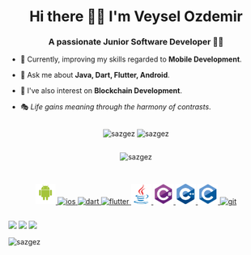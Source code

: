 <h1 align="center">Hi there ✌🏽 I'm Veysel Ozdemir</h1>
<h3 align="center">A passionate Junior Software Developer ✊🏽</h3>

- 🌱 Currently, improving my skills regarded to **Mobile Development**.

- 💬 Ask me about **Java, Dart, Flutter, Android**.

- 👀 I've also interest on **Blockchain Development**.

- 🎭 *Life gains meaning through the harmony of contrasts*.

##
<div align="center">
  <a><img src="https://github-readme-stats.vercel.app/api?username=sazgez&show_icons=true&theme=algolia&locale=en&count_private=true" alt="sazgez" /></a>
  <a><img src="https://github-readme-streak-stats.herokuapp.com/?user=sazgez&theme=algolia" alt="sazgez" /></a>
</div>

##
<div>
  <p align="center"><img src="https://github-readme-stats.vercel.app/api/top-langs?username=sazgez&show_icons=true&locale=en&theme=algolia&layout=donut&exclude_repo=Minote,MiTracker&langs_count=10" alt="sazgez" /></p>
</div>

<div style="display: inline_block"><br>  
<p align="center"> 
  <a href="https://developer.android.com" target="_blank" rel="noreferrer"> <img src="https://raw.githubusercontent.com/devicons/devicon/master/icons/android/android-original-wordmark.svg" alt="android" width="40" height="40"/> </a>
  <a href="https://developer.apple.com" target="_blank" rel="noreferrer"> <img src="https://user-images.githubusercontent.com/68303716/177215082-249f4005-401b-46ba-bb56-edf9b1c9bc2d.svg" alt="ios" width="40" height="40"/> </a>
  <a href="https://dart.dev" target="_blank" rel="noreferrer"> <img src="https://www.vectorlogo.zone/logos/dartlang/dartlang-icon.svg" alt="dart" width="40" height="40"/> </a> 
  <a href="https://flutter.dev" target="_blank" rel="noreferrer"> <img src="https://www.vectorlogo.zone/logos/flutterio/flutterio-icon.svg" alt="flutter" width="40" height="40"/> </a>
  <a href="https://www.java.com" target="_blank" rel="noreferrer"> <img src="https://raw.githubusercontent.com/devicons/devicon/master/icons/java/java-original.svg" alt="java" width="40" height="40"/> </a>
  <a href="https://www.w3schools.com/cs/" target="_blank" rel="noreferrer"> <img src="https://raw.githubusercontent.com/devicons/devicon/master/icons/csharp/csharp-original.svg" alt="csharp" width="40" height="40"/> </a>
  <a href="https://www.w3schools.com/cpp/" target="_blank" rel="noreferrer"> <img src="https://raw.githubusercontent.com/devicons/devicon/master/icons/cplusplus/cplusplus-original.svg" alt="cplusplus" width="40" height="40"/> </a> 
  <a href="https://www.cprogramming.com/" target="_blank" rel="noreferrer"> <img src="https://raw.githubusercontent.com/devicons/devicon/master/icons/c/c-original.svg" alt="c" width="40" height="40"/> </a>    
  <a href="https://git-scm.com/" target="_blank" rel="noreferrer"> <img src="https://www.vectorlogo.zone/logos/git-scm/git-scm-icon.svg" alt="git" width="40" height="40"/> </a> 
</p>
</div>

##
<div> 
  <a href = "mailto:wishell.rock.4@gmail.com"><img src="https://img.shields.io/badge/-Gmail-%23333?style=for-the-badge&logo=gmail&logoColor=white" target="_blank"></a>
  <a href="https://www.linkedin.com/in/veyselch4133/" target="_blank"><img src="https://img.shields.io/badge/-LinkedIn-%230077B5?style=for-the-badge&logo=linkedin&logoColor=white" target="_blank"></a> 
  <a href="https://twitter.com/sazgez" target="_blank"><img src="https://img.shields.io/badge/Twitter-1DA1F2?style=for-the-badge&logo=twitter&logoColor=white" target="_blank"></a>
</div>

<div>
  <p> <img src="https://komarev.com/ghpvc/?username=sazgez&label=Profile%20views&color=0e75b6&style=flat" alt="sazgez" /> </p>
</div>
